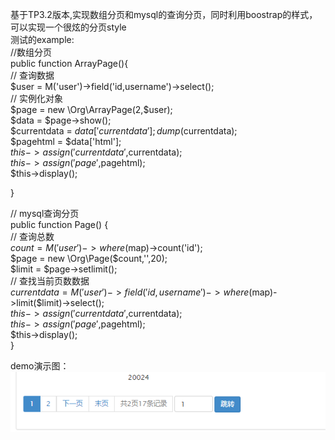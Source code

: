 基于TP3.2版本,实现数组分页和mysql的查询分页，同时利用boostrap的样式，可以实现一个很炫的分页style   
测试的example:     
//数组分页     
public function ArrayPage(){    
	// 查询数据     
	$user = M('user')->field('id,username')->select();    
	// 实例化对象    
	$page = new \Org\ArrayPage(2,$user);     
	$data = $page->show();      
	$currentdata = $data['currentdata'];   
	dump($currentdata);    
	$pagehtml = $data['html'];    
	$this->assign('currentdata',$currentdata);     
	$this->assign('page',$pagehtml);      
	$this->display();    

}   

// mysql查询分页   
public function Page() {    
	// 查询总数    
	$count = M('user')->where($map)->count('id');    
	$page = new \Org\Page($count,'',20);     
	$limit = $page->setlimit();    
	// 查找当前页数数据    
	$currentdata = M('user')->field('id,username')->where($map)->limit($limit)->select();    
	$this->assign('currentdata',$currentdata);    
	$this->assign('page',$pagehtml);     
	$this->display();    
}   
     
demo演示图：        
![image](https://github.com/bingcool/page/blob/master/demoimg/demo.png)